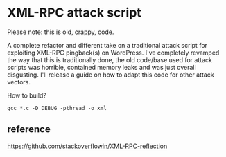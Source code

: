 # XML-RPC attack script

Please note: this is old, crappy, code.

A complete refactor and different take on a traditional attack script for exploiting XML-RPC pingback(s) on WordPress. I've completely revamped the way that this is traditionally done, the old code/base used for attack scripts was horrible, contained memory leaks and was just overall disgusting. I'll release a guide on how to adapt this code for other attack vectors.

How to build?
```
gcc *.c -D DEBUG -pthread -o xml
```
  
## reference
https://github.com/stackoverflowin/XML-RPC-reflection
